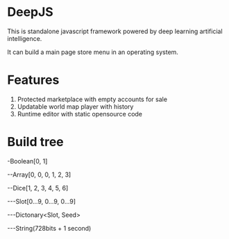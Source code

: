 # DeepJS
This is standalone javascript framework powered by deep learning artificial intelligence. 

It can build a main page store menu in an operating system.

# Features
1. Protected marketplace with empty accounts for sale
2. Updatable world map player with history
3. Runtime editor with static opensource code

# Build tree 
-Boolean[0, 1]

--Array[0, 0, 0, 1, 2, 3]

--Dice[1, 2, 3, 4, 5, 6]

---Slot[0...9, 0...9, 0...9]

---Dictonary<Slot, Seed>

---String(728bits + 1 second)
